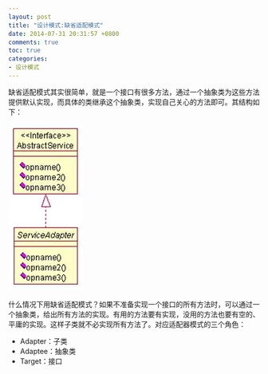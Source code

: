 ```yaml
---
layout: post
title: "设计模式:缺省适配模式"
date: 2014-07-31 20:31:57 +0800
comments: true
toc: true
categories: 
- 设计模式
---
```


缺省适配模式其实很简单，就是一个接口有很多方法，通过一个抽象类为这些方法提供默认实现，而具体的类继承这个抽象类，实现自己关心的方法即可。其结构如下：

![image](/myresource/images/image_blog_2014-07-31_20.37.12.jpg)

什么情况下用缺省适配模式？如果不准备实现一个接口的所有方法时，可以通过一个抽象类，给出所有方法的实现。有用的方法要有实现，没用的方法也要有空的、平庸的实现。这样子类就不必实现所有方法了。对应适配器模式的三个角色：

* Adapter：子类
* Adaptee：抽象类
* Target：接口

